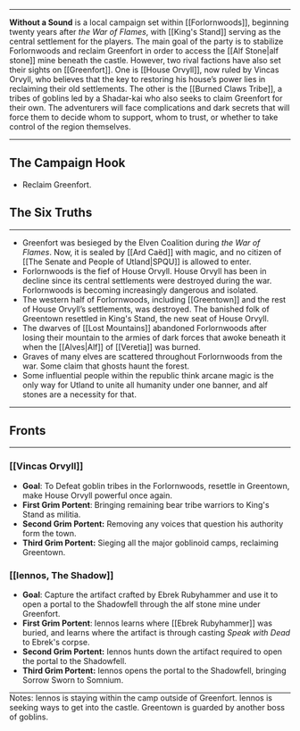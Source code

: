 <hr style="margin: 0;">

**Without a Sound** is a local campaign set within [[Forlornwoods]], beginning twenty years after _the War of Flames_, with [[King's Stand]] serving as the central settlement for the players. The main goal of the party is to stabilize Forlornwoods and reclaim Greenfort in order to access the [[Alf Stone|alf stone]] mine beneath the castle. However, two rival factions have also set their sights on [[Greenfort]]. One is [[House Orvyll]], now ruled by Vincas Orvyll, who believes that the key to restoring his house’s power lies in reclaiming their old settlements. The other is the [[Burned Claws Tribe]], a tribes of goblins led by a Shadar-kai who also seeks to claim Greenfort for their own. The adventurers will face complications and dark secrets that will force them to decide whom to support, whom to trust, or whether to take control of the region themselves.
<hr style="margin: 0;">

## The Campaign Hook
- Reclaim Greenfort.
## The Six Truths
<hr style="margin: 0;">

- Greenfort was besieged by the Elven Coalition during _the War of Flames_. Now, it is sealed by [[Ard Caëd]] with magic, and no citizen of [[The Senate and People of Utland|SPQU]] is allowed to enter.
- Forlornwoods is the fief of House Orvyll. House Orvyll has been in decline since its central settlements were destroyed during the war. Forlornwoods is becoming increasingly dangerous and isolated.
- The western half of Forlornwoods, including [[Greentown]] and the rest of House Orvyll’s settlements, was destroyed. The banished folk of Greentown resettled in King's Stand, the new seat of House Orvyll.
- The dwarves of [[Lost Mountains]] abandoned Forlornwoods after losing their mountain to the armies of dark forces that awoke beneath it when the [[Alves|Alf]] of [[Veretia]] was burned.
- Graves of many elves are scattered throughout Forlornwoods from the war. Some claim that ghosts haunt the forest.
- Some influential people within the republic think arcane magic is the only way for Utland to unite all humanity under one banner, and alf stones are a necessity for that.

<hr style="margin: 0;">

## Fronts
<hr style="margin: 0;">

### [[Vincas Orvyll]]
- **Goal**: To Defeat goblin tribes in the Forlornwoods, resettle in Greentown, make House Orvyll powerful once again.
- **First Grim Portent**: Bringing remaining bear tribe warriors to King's Stand as militia.
- **Second Grim Portent:** Removing any voices that question his authority form the town.
- **Third Grim Portent:** Sieging all the major goblinoid camps, reclaiming Greentown.

### [[Iennos, The Shadow]]
- **Goal**: Capture the artifact crafted by Ebrek Rubyhammer and use it to open a portal to the Shadowfell through the alf stone mine under Greenfort.
- **First Grim Portent**: Iennos learns where [[Ebrek Rubyhammer]] was buried, and learns where the artifact is through casting *Speak with Dead* to Ebrek's corpse.
- **Second Grim Portent:** Iennos hunts down the artifact required to open the portal to the Shadowfell.
- **Third Grim Portent:** Iennos opens the portal to the Shadowfell, bringing Sorrow Sworn to Somnium.

<hr style="margin: 0;">
Notes: Iennos is staying within the camp outside of Greenfort. Iennos is seeking ways to get into the castle. Greentown is guarded by another boss of goblins.